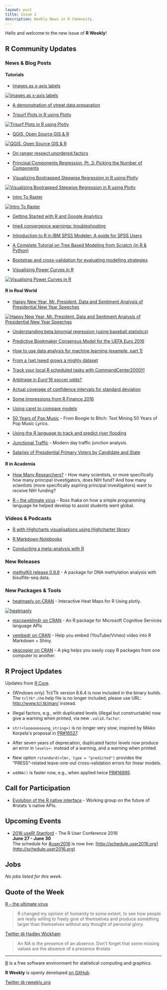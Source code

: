 ```yaml
---
layout: post
title: Issue 2
description: Weekly News in R Community.
---
```


Hello and welcome to the new issue of **R Weekly**! 

## R Community Updates

### News & Blog Posts

#### Tutorials

+ [Images as x-axis labels](http://jcarroll.com.au/2016/06/03/images-as-x-axis-labels-updated/)

[![Images as x-axis labels](https://i2.wp.com/jcarroll.com.au/wp-content/uploads/2016/06/GDP_updated.png)](http://jcarroll.com.au/2016/06/03/images-as-x-axis-labels-updated/)

+ [A demonstration of vtreat data preparation](http://www.win-vector.com/blog/2016/06/a-demonstration-of-vtreat-data-preparation/)

+ [Trisurf Plots in R using Plotly](http://moderndata.plot.ly/trisurf-plots-in-r-using-plotly/)

[![Trisurf Plots in R using Plotly](https://cdn.rawgit.com/rweekly/image/master/2016-06-06/Trisurf-Plots-in-R-using-Plotly.png)](http://moderndata.plot.ly/trisurf-plots-in-r-using-plotly/)

+ [QGIS, Open Source GIS & R](http://www.arilamstein.com/blog/2016/05/31/qgis-open-source-gis-r/)

[![QGIS, Open Source GIS & R](https://i2.wp.com/www.arilamstein.com/wp-content/uploads/2016/05/QGISannotated.jpg?resize=676%2C437)](http://www.arilamstein.com/blog/2016/05/31/qgis-open-source-gis-r/)

+ [On ranger respect.unordered.factors](http://www.win-vector.com/blog/2016/05/on-ranger-respect-unordered-factors/)

+ [Principal Components Regression, Pt. 3: Picking the Number of Components](http://www.win-vector.com/blog/2016/05/pcr_part3_pickk/)

+ [Visualizing Bootrapped Stepwise Regression in R using Plotly](http://moderndata.plot.ly/visualizing-bootrapped-stepwise-regression-in-r-using-plotly/)

[![Visualizing Bootrapped Stepwise Regression in R using Plotly](https://cdn.rawgit.com/rweekly/image/master/2016-06-06/Bootstraped-stepAIC.png)](http://moderndata.plot.ly/visualizing-bootrapped-stepwise-regression-in-r-using-plotly/)

+ [Intro To Raster](https://geoscripting-wur.github.io/IntroToRaster/)

[![Intro To Raster](https://geoscripting-wur.github.io/IntroToRaster/figs/system_overview_2.png)](https://geoscripting-wur.github.io/IntroToRaster/)

+ [Getting Started with R and Google Analytics](http://www.lunametrics.com/blog/2016/06/02/getting-started-r-google-analytics/)

+ [lme4 convergence warnings: troubleshooting](https://rstudio-pubs-static.s3.amazonaws.com/33653_57fc7b8e5d484c909b615d8633c01d51.html)

+ [Introduction to R in IBM SPSS Modeler: A guide for SPSS Users](https://developer.ibm.com/predictiveanalytics/2016/06/01/introduction-to-r-in-ibm-spss-modeler-a-guide-for-spss-users/)

+ [A Complete Tutorial on Tree Based Modeling from Scratch (in R & Python)](http://www.analyticsvidhya.com/blog/2016/04/complete-tutorial-tree-based-modeling-scratch-in-python/)

+ [Bootstrap and cross-validation for evaluating modelling strategies](https://ellisp.github.io/blog/2016/06/05/bootstrap-cv-strategies/)

+ [Visualising Power Curves in R](http://moderndata.plot.ly/power-curves-r-plotly-ggplot2/)

[![Visualising Power Curves in R](https://i.imgur.com/N5K2YSl.png)](http://moderndata.plot.ly/power-curves-r-plotly-ggplot2/)


#### R in Real World

+ [Happy New Year, Mr. President. Data and Sentiment Analysis of Presidential New Year Speeches](http://www.salvaggio.net/publications/R-blog/files/happy-new-year-mr-president.php)

[![Happy New Year, Mr. President. Data and Sentiment Analysis of Presidential New Year Speeches](https://cdn.rawgit.com/rweekly/image/master/2016-06-06/Presidential-New-Year-Speeches.png)](http://www.salvaggio.net/publications/R-blog/files/happy-new-year-mr-president.php)

+ [Understanding beta binomial regression (using baseball statistics)](http://varianceexplained.org/r/beta_binomial_baseball/)

+ [Predictive Bookmaker Consensus Model for the UEFA Euro 2016](http://www.r-bloggers.com/predictive-bookmaker-consensus-model-for-the-uefa-euro-2016/)

+ [How to use data analysis for machine learning (example, part 1)](http://www.sharpsightlabs.com/data-analysis-machine-learning-example-part1/)

+ [From a (set.)seed grows a mighty dataset](http://jcarroll.com.au/2016/05/30/seed/)

+ [Track your local R scheduled tasks with CommandCenter2000!!!](http://amitkohli.com/track-your-local-r-scheduled-tasks-with-commandcenter2000/)

+ [Arbitrage in Euro'16 soccer odds?](https://flovv.github.io/Soccer-Odds-EURO16/)

+ [Actual coverage of confidence intervals for standard deviation](https://ellisp.github.io/blog/2016/05/29/standard-deviation-confidence-intervals/)

+ [Some Impressions from R Finance 2016](http://blog.revolutionanalytics.com/2016/05/r-finance-2016.html)

+ [Using caret to compare models](http://blog.revolutionanalytics.com/2016/05/using-caret-to-compare-models.html)

+ [50 Years of Pop Music](http://kaylinwalker.com/50-years-of-pop-music/) - From Boogie to Bitch: Text Mining 50 Years of Pop Music Lyrics.

+ [Using the R language to track and predict river flooding](http://blog.revolutionanalytics.com/2016/06/visualizing-a-flood-with-r.html)

+ [Junctional Traffic](http://www.jiddualexander.com/blog/junctional-traffic-blog/) - Modern day traffic junction analysis.

+ [Salaries of Presidential Primary Voters by Candidate and State](http://www.hallwaymathlete.com/2016/05/salaries-of-presidential-primary-voters.html)

#### R in Academia

+ [How Many Researchers?](https://nexus.od.nih.gov/all/2016/05/31/how-many-researchers/) - How many scientists, or more specifically how many principal investigators, does NIH fund? And how many scientists (more specifically aspiring principal investigators) want to receive NIH funding?

+ [R – the ultimate virus](http://www.ingenio-magazine.com/r-the-ultimate-virus/) - Ross Ihaka on how a simple programming language he helped develop to assist students went global.

### Videos & Podcasts

+ [R with Highcharts visualisations using Highcharter library](https://www.youtube.com/watch?v=of8ras0Bl8Q)

+ [R Markdown Notebooks](https://www.youtube.com/watch?v=zNzZ1PfUDNk)

+ [Conducting a meta-analysis with R](https://www.youtube.com/watch?v=d1pYHfCKhyA)

### New Releases

+ [methylKit release 0.9.6](http://zvfak.blogspot.my/2016/06/methylkit-v096.html) - A package for DNA methylation analysis with bisulfite-seq data.

### New Packages & Tools

+ [heatmaply on CRAN](https://github.com/talgalili/heatmaply) - Interactive Heat Maps for R Using plotly.

[![heatmaply](https://i.imgur.com/qdUCKlg.gif)](https://github.com/talgalili/heatmaply)

+ [mscsweblm4r on CRAN](http://blog.revolutionanalytics.com/2016/06/microsoft-cognitive-services.html) - An R package for Microsoft Cognitive Services language APIs

+ [vembedr on CRAN](https://cran.rstudio.com/web/packages/vembedr/vignettes/embed.html) - Help you embed (YouTube/Vimeo) video into R Markdown + Shiny.

+ [pkgcopier on CRAN](https://github.com/haozhu233/pkgcopier) - A pkg helps you easily copy R packages from one computer to another. 

## R Project Updates

Updates from [R Core](http://developer.r-project.org/blosxom.cgi/R-devel/NEWS).

+ (Windows only) Tcl/Tk version 8.6.4 is now included in the binary builds. The `tcltk*.chm` help file is no longer included; please use URL: http://www.tcl.tk/man/ instead. 

+ Illegal factors, e.g., with duplicated levels (illegal but constructable) now give a warning when printed, via new `.valid.factor`. 

+ `str(<looooooooong_string>)` is no longer very slow; inspired by Mikko Korpela's proposal in [PR#16527](https://bugs.r-project.org/bugzilla3/show_bug.cgi?id=16527).

+ After seven years of deprecation, duplicated factor levels now produce an error in `levels<-` instead of a warning, and a warning when printed. 

+ New option `rstandard(<lm>, type = "predicted")` provides the “PRESS”-related leave-one-out cross-validation errors for linear models. 

+ `addNA()` is faster now, e.g., when applied twice [PR#16895](https://bugs.r-project.org/bugzilla3/show_bug.cgi?id=16895). 

## Call for Participation

+ [Evolution of the R native interface](http://r.789695.n4.nabble.com/Evolution-of-the-R-native-interface-td4721179.html) - Working group on the future of #rstats ’s native APIs.

## Upcoming Events

+ [2016 useR! Stanford](http://user2016.org/) - The R User Conference 2016<br /> **June 27 - June 30** <br> The schedule for [#user2016](https://twitter.com/hashtag/user2016) is now live: [http://schedule.user2016.org](http://schedule.user2016.org)

## Jobs

*No jobs listed for this week.*

## Quote of the Week

[R – the ultimate virus](http://www.ingenio-magazine.com/r-the-ultimate-virus/)

> R changed my opinion of humanity to some extent, to see how people are really willing to freely give of themselves and produce something larger than themselves without any thought of personal glory. 

[Twitter @ Hadley Wickham](https://twitter.com/hadleywickham/status/738802081448886272)

> An NA is the presence of an absence. Don't forget that some missing values are the absence of a presence #rstats

<HR />

[R](https://www.r-project.org/) is a free software environment for statistical computing and graphics. 

**R Weekly** is openly developed [on GitHub](https://github.com/rweekly/rweekly.org).

[Twitter @ rweekly_org](https://twitter.com/rweekly_org)
